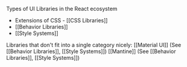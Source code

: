 Types of UI Libraries in the React ecosystem
 
- Extensions of CSS - [[CSS Libraries]]
- [[Behavior Libraries]]
- [[Style Systems]]

Libraries that don't fit into a single category nicely:
[[Material UI]] (See [[Behavior Libraries]], [[Style Systems]])
[[Mantine]] (See [[Behavior Libraries]], [[Style Systems]])
